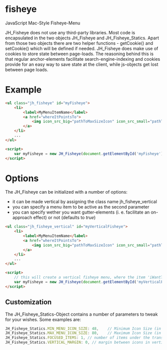 fisheye
=======

JavaScript Mac-Style Fisheye-Menu

JH_Fisheye does not use any third-party libraries.
Most code is encapsulated in the two objects JH_Fisheye and JH_Fisheye_Statics.
Apart from those two objects there are two helper functions - getCookie() and setCookie() which will be defined if needed.
JH_Fisheye does make use of cookies to store state between page-loads. The reasoning behind this is that regular anchor-elements
facilitate search-engine-indexing and cookies provide for an easy way to save state at the client, while js-objects get lost between
page loads.

Example
=======
```html
<ul class="jh_fisheye" id="myFisheye">
	<li>
		<label>MyMenuItemName</label>
		<a href="whereItPointsTo">
			<img icon_src_big="pathToMaxSizeIcon" icon_src_small="pathToMinSizeIcon" src="pathToMinSizeIcon" />
		</a>
	</li>
	...
</ul>

<script>
	var myFisheye = new JH_Fisheye(document.getElementById('myFisheye'));
</script>
```

Options
=======

The JH_Fisheye can be initialized with a number of options:

- it can be made vertical by assigning the class name jh_fisheye_vertical
- you can specify a menu item to be active as the second parameter
- you can specify wether you want gutter-elements (i. e. facilitate an on-approach effect) or not (defaults to _true_)

```html
<ul class="jh_fisheye_vertical" id="myVerticalFisheye">
	<li>
		<label>MyMenuItemName</label>
		<a href="whereItPointsTo">
			<img icon_src_big="pathToMaxSizeIcon" icon_src_small="pathToMinSizeIcon" src="pathToMinSizeIcon" id="iWantThisToBeActive"/>
		</a>
	</li>
	...
</ul>

<script>
	// this will create a vertical fisheye menu, where the item 'iWantThisToBeActive' is active by default and there are no gutter-elements.
	var myFisheye = new JH_Fisheye(document.getElementById('myVerticalFisheye'), document.getElementById('iWantThisToBeActive'), false);
</script>
```

Customization
-------------

The JH_Fisheye_Statics-Object contains a number of parameters to tweak for your wishes.
Some examples are:
```js
JH_Fisheye_Statics.MIN_MENU_ICON_SIZE: 48,    // Minimum Icon Size (in px), i.e. image size in non-magnified state
JH_Fisheye_Statics.MAX_MENU_ICON_SIZE: 80,    // Maximum Icon Size (in px), i.e. image size in magnified state
JH_Fisheye_Statics.FOCUSED_ITEMS: 1, // number of items under the transfer function, 1 -> one to the left and right of the focused item, 2 -> two to the left/right,...
JH_Fisheye_Statics.VERTICAL_MARGIN: 0, // margin between icons in vertical fisheye menu
```